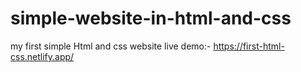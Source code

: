 # simple-website-in-html-and-css
my first simple Html and css website
live demo:- https://first-html-css.netlify.app/
